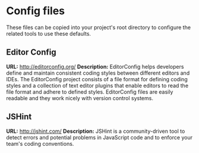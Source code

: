 # Config files

These files can be copied into your project's root directory to configure the related tools to use these defaults.

## Editor Config
**URL:** http://editorconfig.org/
**Description:** EditorConfig helps developers define and maintain consistent coding styles between different editors and IDEs. The EditorConfig project consists of a file format for defining coding styles and a collection of text editor plugins that enable editors to read the file format and adhere to defined styles. EditorConfig files are easily readable and they work nicely with version control systems.

## JSHint
**URL:** http://jshint.com/
**Description:** JSHint is a community-driven tool to detect errors and potential problems in JavaScript code and to enforce your team's coding conventions.
